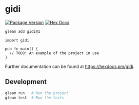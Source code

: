 # gidi

[![Package Version](https://img.shields.io/hexpm/v/gidi)](https://hex.pm/packages/gidi)
[![Hex Docs](https://img.shields.io/badge/hex-docs-ffaff3)](https://hexdocs.pm/gidi/)

```sh
gleam add gidi@1
```
```gleam
import gidi

pub fn main() {
  // TODO: An example of the project in use
}
```

Further documentation can be found at <https://hexdocs.pm/gidi>.

## Development

```sh
gleam run   # Run the project
gleam test  # Run the tests
```
